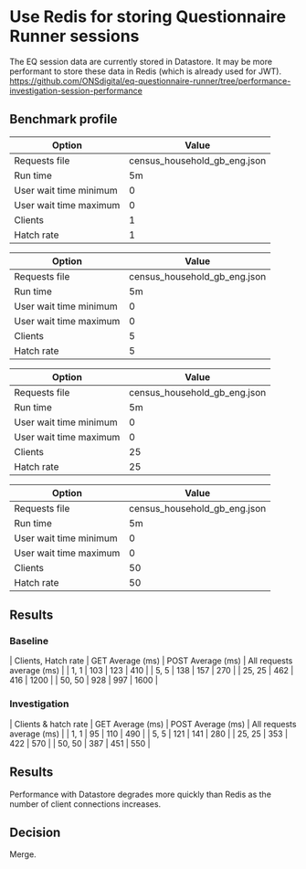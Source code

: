 # Use Redis for storing Questionnaire Runner sessions

The EQ session data are currently stored in Datastore. It may be more performant to store these data in Redis (which is already used for JWT).
https://github.com/ONSdigital/eq-questionnaire-runner/tree/performance-investigation-session-performance

## Benchmark profile

| Option | Value |
|--------|-------|
| Requests file | census_household_gb_eng.json |
| Run time | 5m |
| User wait time minimum | 0 |
| User wait time maximum | 0 |
| Clients | 1 |
| Hatch rate | 1 |

| Option | Value |
|--------|-------|
| Requests file | census_household_gb_eng.json |
| Run time | 5m |
| User wait time minimum | 0 |
| User wait time maximum | 0 |
| Clients | 5 |
| Hatch rate | 5 |

| Option | Value |
|--------|-------|
| Requests file | census_household_gb_eng.json |
| Run time | 5m |
| User wait time minimum | 0 |
| User wait time maximum | 0 |
| Clients | 25 |
| Hatch rate | 25 |

| Option | Value |
|--------|-------|
| Requests file | census_household_gb_eng.json |
| Run time | 5m |
| User wait time minimum | 0 |
| User wait time maximum | 0 |
| Clients | 50 |
| Hatch rate | 50 |

## Results

### Baseline

| Clients, Hatch rate | GET Average (ms) | POST Average (ms) | All requests average (ms) |
| 1, 1 | 103 | 123 | 410 |
| 5, 5 | 138 | 157 | 270 |
| 25, 25 | 462 | 416 | 1200 |
| 50, 50 | 928 | 997 | 1600 |

### Investigation

| Clients & hatch rate | GET Average (ms) | POST Average (ms) | All requests average (ms) |
| 1, 1 | 95 | 110 | 490 |
| 5, 5 | 121 | 141 | 280 |
| 25, 25 | 353 | 422 | 570 |
| 50, 50 | 387 | 451 | 550 |

## Results

Performance with Datastore degrades more quickly than Redis as the number of client connections increases.

## Decision

Merge.
